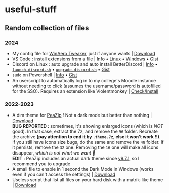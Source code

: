 # useful-stuff
## Random collection of files

### 2024

- My config file for [WinAero Tweaker](https://winaero.com/winaero-tweaker/), just if anyone wants | [Download](https://github.com/EDM115/useful-stuff/raw/main/scripts/	)
- VS Code : install extensions from a file | [Info](https://github.com/EDM115/useful-stuff/blob/main/scripts/VS%20Code%20-%20install%20extensions%20from%20a%20file.md) • [Linux](https://github.com/EDM115/useful-stuff/raw/main/scripts/vs-code-install-extensions.sh) • [Windows](https://github.com/EDM115/useful-stuff/raw/main/scripts/vs-code-install-extensions.bat) • [Gist](https://gist.github.com/EDM115/7f90913892cf5dd0e5141316ea37b261)
- Discord on Linux : auto upgrade and auto install BetterDiscord | [Info](https://github.com/EDM115/useful-stuff/blob/main/scripts/Discord%20on%20Linux%20-%20auto%20upgrade%20and%20auto%20install%20BetterDiscord.md) • [`launch-discord.sh`](https://github.com/EDM115/useful-stuff/raw/main/scripts/launch-discord.sh) • [`upgrade-discord.sh`](https://github.com/EDM115/useful-stuff/raw/main/scripts/upgrade-discord.sh) • [Gist](https://gist.github.com/EDM115/5b6918c4433de7038588c78d602f7de5)
- `sudo` on Powershell | [Info](https://github.com/EDM115/useful-stuff/blob/main/scripts/sudo%20on%20PowerShell.md) • [Gist](https://gist.github.com/EDM115/daff204ae4bb19f0a90291d036e433ed)
- An userscript to automatically log in to my college's Moodle instance without needing to click (assumes the username/password is autofilled for the SSO). Requires an extension like Violentmonkey | [Check/Install](https://raw.githubusercontent.com/EDM115/useful-stuff/refs/heads/main/scripts/Moodle_UBS_auto_login.user.js)

### 2022-2023

- A dim theme for [PeaZip](https://github.com/peazip/PeaZip) ! Not a dark mode but better than nothing | [Download](https://github.com/EDM115/useful-stuff/raw/main/themes/Dim_Theme_v2.theme.7z)  
**BUG REPORTED :** sometimes, it's showing enlarged icons (which is *NOT* good). In that case, extract the 7z, and remove the `96` folder. Recreate the archive **(pay attention to end it by `.theme.7z`, else it won't work !!)**. If you still have icons size bugs, do the same and remove the `48` folder. If it persists, remove the `32` one. Removing the `16` one will make all icons disappear, *which is not what we want 🥲*  
**EDIT** : PeaZip includes an actual dark theme since [v9.7.1](https://github.com/peazip/PeaZip/releases/tag/9.7.1), so I recommend you to upgrade
- A small file to enable in 1 second the Dark Mode in Windows (works even if you can't access the settings) | [Download](https://github.com/EDM115/useful-stuff/raw/main/themes/darkmode.reg)
- Useless script that list all files on your hard disk with a matrik-like theme | [Download](https://github.com/EDM115/useful-stuff/raw/main/scripts/matrix.bat)
